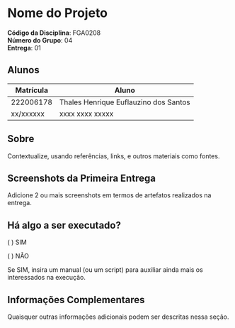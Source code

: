 # Nome do Projeto

**Código da Disciplina**: FGA0208<br>
**Número do Grupo**: 04<br>
**Entrega**: 01<br>

## Alunos
|Matrícula | Aluno |
| -- | -- |
| 222006178  |  Thales Henrique Euflauzino dos Santos |
| xx/xxxxxx  |  xxxx xxxx xxxxx |

## Sobre 
Contextualize, usando referências, links, e outros materiais como fontes.

## Screenshots da Primeira Entrega
Adicione 2 ou mais screenshots em termos de artefatos realizados na entrega.

## Há algo a ser executado?

( ) SIM

( ) NÃO

Se SIM, insira um manual (ou um script) para auxiliar ainda mais os interessados na execução.

## Informações Complementares 
Quaisquer outras informações adicionais podem ser descritas nessa seção.

